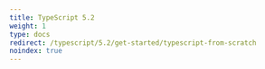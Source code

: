 ```yaml
---
title: TypeScript 5.2
weight: 1
type: docs
redirect: /typescript/5.2/get-started/typescript-from-scratch
noindex: true
---
```

